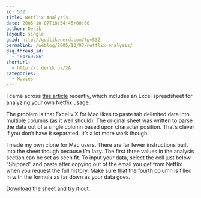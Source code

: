 ```yaml
---
id: 532
title: Netflix Analysis
date: 2005-10-07T18:54:45+00:00
author: Derik
layout: single
guid: http://godlikenerd.com/?p=532
permalink: /weblog/2005/10/07/netflix-analysis/
dsq_thread_id:
  - "64769786"
shorturl:
  - http://l.derik.us/2A
categories:
  - Movies
---
```

I came across [this article](http://www.geektronica.com/2005-10-04-netflix-analysis-spreadsheet) recently, which includes an Excel spreadsheet for analyzing your own Netflix usage.

The problem is that Excel v.X for Mac likes to paste tab delimited data into multiple columns (as it well should). The original sheet was written to parse the data out of a single column based upon character position. That&#8217;s clever if you don&#8217;t have it separated. It&#8217;s a lot more work though.

I made my own clone for Mac users. There are far fewer instructions built into the sheet though because I&#8217;m lazy. The first three values in the analysis section can be set as seen fit. To input your data, select the cell just below &#8220;Shipped&#8221; and paste after copying out of the email you get from Netflix when you request the full history. Make sure that the fourth column is filled in with the formula as far down as your data goes.

[Download the sheet](http://downloads.godlikenerd.com/netflixanalysis.zip) and try it out.